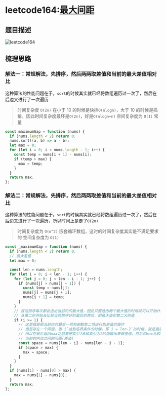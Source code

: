 # leetcode164:[最大间距](https://leetcode-cn.com/problems/maximum-gap/)

## 题目描述

![leetcode164](https://blog-1256985533.cos.ap-nanjing.myqcloud.com/img/leetcode164_maximumGap.png)

## 梳理思路

### 解法一：常规解法，先排序，然后两两取差值和当前的最大差值相对比

这种算法的性能问题在于，`sort`的时候其实就已经将数组遍历过一次了，然后在后边又进行了一次遍历

> 时间复杂度 `O(2n)` 在小于 10 的时候是快排`O(nlogn)`，大于 10 的时候是插排，因此时间复杂度最坏是`O(2n)`，好是`O(nlogn+n)`
> 空间复杂度为 `O(1)` 常量

```javascript
const maximumGap = function (nums) {
  if (nums.length < 2) return 0;
  nums.sort((a, b) => a - b);
  let max = 0;
  for (let i = 0; i < nums.length - 1; i++) {
    const temp = nums[i + 1] - nums[i];
    if (temp > max) {
      max = temp;
    }
  }
  return max;
};
```

### 解法二：常规解法，先排序，然后两两取差值和当前的最大差值相对比

这种算法的性能问题在于，`sort`的时候其实就已经将数组遍历过一次了，然后在后边又进行了一次遍历，所以时间上是走了`O(2n)`

> 时间复杂度为 `O(n^2)` 嵌套循环数组，这时的时间复杂度其实是不满足要求的
> 空间复杂度为 `O(1)`

```javascript
const _maximumGap = function (nums) {
  if (nums.length < 2) return 0;
  // 最大差值
  let max = 0;

  const len = nums.length;
  for (let i = 0; i < len - 1; i++) {
    for (let j = 0; j < len - i - 1; j++) {
      if (nums[j] > nums[j + 1]) {
        const temp = nums[j];
        nums[j] = nums[j + 1];
        nums[j + 1] = temp;
      }
    }
    // 冒泡排序每次都会选出当前轮的最大值，因此只要选出两个最大值的时候就可以开始计算两者之间的间距了
    // 从第二轮开始去比较当前排序好的最后的两位，即最大值和第二大的值
    if (i >= 1) {
      // 这里就是把当前轮的最后一项和倒数第二项进行取差值的操作
      // 但是存在一个问题，当`i`达到临界条件的时候，即`i = len-2`的时候，就是最后一次循环了，这时比较的是`nums[2]-nums[1]`
      // 所以在最后返回max之前要把索引为0和索引为1的值取出来做差值，然后和max比较后再返回
      // 当前的两位之间的间距(差值)
      const space = nums[len - i] - nums[len - i - 1];
      if (space > max) {
        max = space;
      }
    }
  }
  if (nums[1] - nums[0] > max) {
    max = nums[1] - nums[0];
  }
  return max;
};
```
